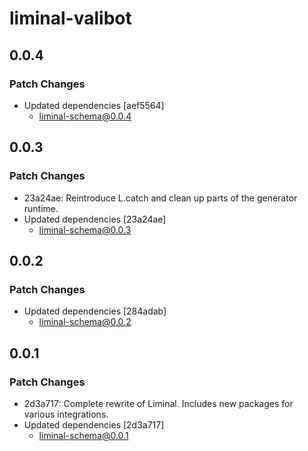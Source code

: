 # liminal-valibot

## 0.0.4

### Patch Changes

- Updated dependencies [aef5564]
  - liminal-schema@0.0.4

## 0.0.3

### Patch Changes

- 23a24ae: Reintroduce L.catch and clean up parts of the generator runtime.
- Updated dependencies [23a24ae]
  - liminal-schema@0.0.3

## 0.0.2

### Patch Changes

- Updated dependencies [284adab]
  - liminal-schema@0.0.2

## 0.0.1

### Patch Changes

- 2d3a717: Complete rewrite of Liminal. Includes new packages for various integrations.
- Updated dependencies [2d3a717]
  - liminal-schema@0.0.1
